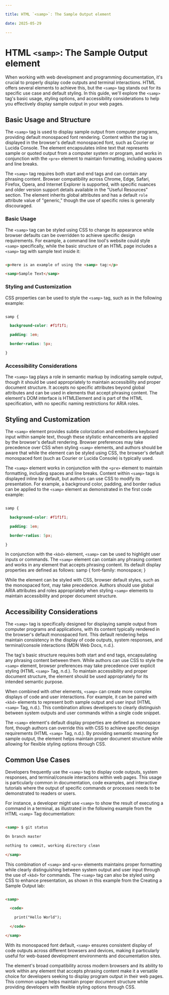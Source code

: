 ```yaml
---

title: HTML `<samp>`: The Sample Output element

date: 2025-05-29

---
```



# HTML `<samp>`: The Sample Output element

When working with web development and programming documentation, it's crucial to properly display code outputs and terminal interactions. HTML offers several elements to achieve this, but the `<samp>` tag stands out for its specific use case and default styling. In this guide, we'll explore the `<samp>` tag's basic usage, styling options, and accessibility considerations to help you effectively display sample output in your web pages.


## Basic Usage and Structure

The `<samp>` tag is used to display sample output from computer programs, providing default monospaced font rendering. Content within the tag is displayed in the browser's default monospaced font, such as Courier or Lucida Console. The element encapsulates inline text that represents sample or quoted output from a computer system or program, and works in conjunction with the `<pre>` element to maintain formatting, including spaces and line breaks.

The `<samp>` tag requires both start and end tags and can contain any phrasing content. Browser compatibility across Chrome, Edge, Safari, Firefox, Opera, and Internet Explorer is supported, with specific nuances and older version support details available in the "Useful Resources" section. The element inherits global attributes and has a default `role` attribute value of "generic," though the use of specific roles is generally discouraged.


### Basic Usage

The `<samp>` tag can be styled using CSS to change its appearance while browser defaults can be overridden to achieve specific design requirements. For example, a command line tool's website could style `<samp>` specifically, while the basic structure of an HTML page includes a `<samp>` tag with sample text inside it:

```html

<p>Here is an example of using the <samp> tag:</p>

<samp>Sample Text</samp>

```


### Styling and Customization

CSS properties can be used to style the `<samp>` tag, such as in the following example:

```css

samp {

  background-color: #f1f1f1;

  padding: 1em;

  border-radius: 5px;

}

```


### Accessibility Considerations

The `<samp>` tag plays a role in semantic markup by indicating sample output, though it should be used appropriately to maintain accessibility and proper document structure. It accepts no specific attributes beyond global attributes and can be used in elements that accept phrasing content. The element's DOM interface is HTMLElement and is part of the HTML specification, with no specific naming restrictions for ARIA roles.


##  Styling and Customization

The `<samp>` element provides subtle colorization and emboldens keyboard input within sample text, though these stylistic enhancements are applied by the browser's default rendering. Browser preferences may take precedence over CSS when styling `<samp>` elements, and authors should be aware that while the element can be styled using CSS, the browser's default monospaced font (such as Courier or Lucida Console) is typically used.

The `<samp>` element works in conjunction with the `<pre>` element to maintain formatting, including spaces and line breaks. Content within `<samp>` tags is displayed inline by default, but authors can use CSS to modify its presentation. For example, a background color, padding, and border radius can be applied to the `<samp>` element as demonstrated in the first code example:

```css

samp {

  background-color: #f1f1f1;

  padding: 1em;

  border-radius: 5px;

}

```

In conjunction with the `<kbd>` element, `<samp>` can be used to highlight user inputs or commands. The `<samp>` element can contain any phrasing content and works in any element that accepts phrasing content. Its default display properties are defined as follows: samp { font-family: monospace; }

While the element can be styled with CSS, browser default styles, such as the monospaced font, may take precedence. Authors should use global ARIA attributes and roles appropriately when styling `<samp>` elements to maintain accessibility and proper document structure.


## Accessibility Considerations

The `<samp>` tag is specifically designed for displaying sample output from computer programs and applications, with its content typically rendered in the browser's default monospaced font. This default rendering helps maintain consistency in the display of code outputs, system responses, and terminal/console interactions (MDN Web Docs, n.d.).

The tag's basic structure requires both start and end tags, encapsulating any phrasing content between them. While authors can use CSS to style the `<samp>` element, browser preferences may take precedence over explicit styling (HTML `<samp>` Tag, n.d.). To maintain accessibility and proper document structure, the element should be used appropriately for its intended semantic purpose.

When combined with other elements, `<samp>` can create more complex displays of code and user interactions. For example, it can be paired with `<kbd>` elements to represent both sample output and user input (HTML `<samp>` Tag, n.d.). This combination allows developers to clearly distinguish between system outputs and user commands within a single code snippet.

The `<samp>` element's default display properties are defined as monospace font, though authors can override this with CSS to achieve specific design requirements (HTML `<samp>` Tag, n.d.). By providing semantic meaning for sample output, the element helps maintain proper document structure while allowing for flexible styling options through CSS.


## Common Use Cases

Developers frequently use the `<samp>` tag to display code outputs, system responses, and terminal/console interactions within web pages. This usage is particularly common in documentation, code examples, and interactive tutorials where the output of specific commands or processes needs to be demonstrated to readers or users.

For instance, a developer might use `<samp>` to show the result of executing a command in a terminal, as illustrated in the following example from the HTML `<samp>` Tag documentation:

```html

<samp> $ git status

On branch master

nothing to commit, working directory clean

</samp>

```

This combination of `<samp>` and `<pre>` elements maintains proper formatting while clearly distinguishing between system output and user input through the use of `<kbd>` for commands. The `<samp>` tag can also be styled using CSS to enhance presentation, as shown in this example from the Creating a Sample Output lab:

```html

<samp>

  <code>

    print("Hello World");

  </code>

</samp>

```

With its monospaced font default, `<samp>` ensures consistent display of code outputs across different browsers and devices, making it particularly useful for web-based development environments and documentation sites.

The element's broad compatibility across modern browsers and its ability to work within any element that accepts phrasing content make it a versatile choice for developers seeking to display program output in their web pages. This common usage helps maintain proper document structure while providing developers with flexible styling options through CSS.

